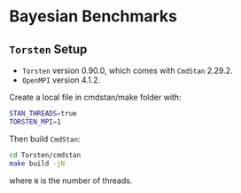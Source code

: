 # Bayesian Benchmarks

## `Torsten` Setup

- `Torsten` version 0.90.0, which comes with `CmdStan` 2.29.2.
- `OpenMPI` version 4.1.2.

Create a local file in cmdstan/make folder with:

```bash
STAN_THREADS=true
TORSTEN_MPI=1
```

Then build `CmdStan`:

```bash
cd Torsten/cmdstan
make build -jN
```

where `N` is the number of threads.
